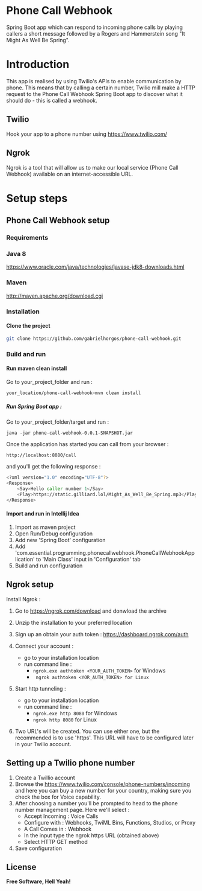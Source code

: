 # Phone Call Webhook
Spring Boot app which can respond to incoming phone calls by playing callers a short message followed by a Rogers and Hammerstein song  "It Might As Well Be Spring".

# Introduction
This app is realised by using Twilio's APIs to enable communication by phone.
This means that by calling a certain number, Twilio mill make a HTTP request to the Phone Call Webhook Spring Boot app to discover what it should do - this is called a webhook.

## Twilio
Hook your app to a phone number using https://www.twilio.com/

## Ngrok
Ngrok is a tool that will allow us to make our local service (Phone Call Webhook) available on an internet-accessible URL.

# Setup steps

## Phone Call Webhook setup
### Requirements
### Java 8
https://www.oracle.com/java/technologies/javase-jdk8-downloads.html
### Maven 
http://maven.apache.org/download.cgi

### Installation
#### Clone the project
```sh 
git clone https://github.com/gabrielhorgos/phone-call-webhook.git
```

### Build and run
#### Run maven clean install 
Go to your_project_folder and run :
```sh
your_location/phone-call-webhook>mvn clean install
```
##### Run Spring Boot app :
Go to your_project_folder/target and run :
```
java -jar phone-call-webhook-0.0.1-SNAPSHOT.jar
```

Once the application has started you can call from your browser :

```sh
http://localhost:8080/call
```

and you'll get the following response :

```sh
<?xml version="1.0" encoding="UTF-8"?>
<Response>
    <Say>Hello caller number 1</Say>
    <Play>https://static.gilliard.lol/Might_As_Well_Be_Spring.mp3</Play>
</Response>
```

#### Import and run in Intellij Idea
1. Import as maven project
2. Open Run/Debug configuration
3. Add new 'Spring Boot' configuration
4. Add 'com.essential.programming.phonecallwebhook.PhoneCallWebhookApplication' to 'Main Class' input in 'Configuration' tab
5. Build and run configuration

## Ngrok setup
Install Ngrok :
1. Go to https://ngrok.com/download and donwload the archive
2. Unzip the installation to your preferred location
3. Sign up an obtain your auth token : https://dashboard.ngrok.com/auth
4. Connect your account :
    - go to your installation location
    - run command line : 
        -   ``` ngrok.exe authtoken <YOUR_AUTH_TOKEN> ``` for Windows
        -   ``` ngrok authtoken <YOR_AUTH_TOKEN> for Linux```
5. Start http tunneling :
    - go to your installation location
    - run command line : 
        -   ``` ngrok.exe http 8080 ``` for Windows
        -   ``` ngrok http 8080 ``` for Linux

6. Two URL's will be created. You can use either one, but the recommended is to use 'https'. This URL will have to be configured later in your Twilio account.


## Setting up a Twilio phone number

1. Create a Twillio account
2. Browse the https://www.twilio.com/console/phone-numbers/incoming and here you can buy a new number for your country, making sure you check the box for Voice capability.
3. After choosing a number you'll be prompted to head to the phone number management page. Here we'll select :
    - Accept Incoming : Voice Calls
    - Configure with : Webhooks, TwiML Bins, Functions, Studios, or Proxy
    - A Call Comes in : Webhook 
    - In the input type the ngrok https URL (obtained above)
    - Select HTTP GET method 
4. Save configuration



License
----


**Free Software, Hell Yeah!**